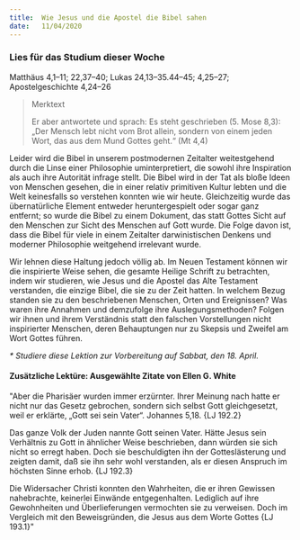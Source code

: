 ```yaml
---
title:  Wie Jesus und die Apostel die Bibel sahen
date:   11/04/2020
---
```


### Lies für das Studium dieser Woche
Matthäus 4,1–11; 22,37–40; Lukas 24,13–35.44–45; 4,25–27; Apostelgeschichte 4,24–26

> <p>Merktext</p>
> Er aber antwortete und sprach: Es steht geschrieben (5. Mose 8,3): „Der Mensch lebt nicht vom Brot allein, sondern von einem jeden Wort, das aus dem Mund Gottes geht.“ (Mt 4,4)

Leider wird die Bibel in unserem postmodernen Zeitalter weitestgehend durch die Linse einer Philosophie uminterpretiert, die sowohl ihre Inspiration als auch ihre Autorität infrage stellt. Die Bibel wird in der Tat als bloße Ideen von Menschen gesehen, die in einer relativ primitiven Kultur lebten und die Welt keinesfalls so verstehen konnten wie wir heute. Gleichzeitig wurde das übernatürliche Element entweder heruntergespielt oder sogar ganz entfernt; so wurde die Bibel zu einem Dokument, das statt Gottes Sicht auf den Menschen zur Sicht des Menschen auf Gott wurde. Die Folge davon ist, dass die Bibel für viele in einem Zeitalter darwinistischen Denkens und moderner Philosophie weitgehend irrelevant wurde.

Wir lehnen diese Haltung jedoch völlig ab. Im Neuen Testament können wir die inspirierte Weise sehen, die gesamte Heilige Schrift zu betrachten, indem wir studieren, wie Jesus und die Apostel das Alte Testament verstanden, die einzige Bibel, die sie zu der Zeit hatten. In welchem Bezug standen sie zu den beschriebenen Menschen, Orten und Ereignissen? Was waren ihre Annahmen und demzufolge ihre Auslegungsmethoden? Folgen wir ihnen und ihrem Verständnis statt den falschen Vorstellungen nicht inspirierter Menschen, deren Behauptungen nur zu Skepsis und Zweifel am Wort Gottes führen.

_* Studiere diese Lektion zur Vorbereitung auf Sabbat, den 18. April._

#### Zusätzliche Lektüre: Ausgewählte Zitate von Ellen G. White

"Aber die Pharisäer wurden immer erzürnter. Ihrer Meinung nach hatte er nicht nur das Gesetz gebrochen, sondern sich selbst Gott gleichgesetzt, weil er erklärte, „Gott sei sein Vater“. Johannes 5,18. {LJ 192.2}

Das ganze Volk der Juden nannte Gott seinen Vater. Hätte Jesus sein Verhältnis zu Gott in ähnlicher Weise beschrieben, dann würden sie sich nicht so erregt haben. Doch sie beschuldigten ihn der Gotteslästerung und zeigten damit, daß sie ihn sehr wohl verstanden, als er diesen Anspruch im höchsten Sinne erhob. {LJ 192.3}

Die Widersacher Christi konnten den Wahrheiten, die er ihren Gewissen nahebrachte, keinerlei Einwände entgegenhalten. Lediglich auf ihre Gewohnheiten und Überlieferungen vermochten sie zu verweisen. Doch im Vergleich mit den Beweisgründen, die Jesus aus dem Worte Gottes {LJ 193.1}"